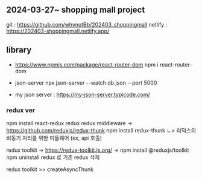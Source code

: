 ## 2024-03-27~ shopping mall project

git : https://github.com/whynotBb/202403_shoppingmall
netlify : https://202403-shoppingmall.netlify.app/

## library

-   https://www.npmjs.com/package/react-router-dom
    npm i react-router-dom

-   json-server
    npx json-server --watch db.json --port 5000

-   my json server : https://my-json-server.typicode.com/

### redux ver

npm install react-redux redux
redux middleware
-> https://github.com/reduxjs/redux-thunk npm install redux-thunk
ㄴ> 리덕스의 비동기 처리를 위한 미들웨어 (ex, api 호출)

redux toolkit
-> https://redux-toolkit.js.org/
-> npm install @reduxjs/toolkit
npm uninstall redux 로 기존 redux 삭제

redux toolkit >> createAsyncThunk
